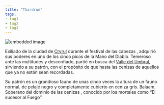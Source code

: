 ```yaml
---
title: "Thardrum"
tags:
- tag1
- tag2
- tag3
---
```


![embedded image](https://assets.legendkeeper.com/9ae056b8-9888-4a11-af13-57d0f75ec9f8.jpg "Attachment")

Exiliado de la ciudad de [Cryrul](https://www.legendkeeper.com/app/ckvil5g57t6310808rct5ktxd/ckz8ap0ib0056036cqr7s3ovw/) durante el festival de las cabezas , adquirió sus poderes en uno de los cinco picos de la Mano del Diablo. Temeroso ante las multitudes y desconfiado, partió en busca del [Valle del Umbral](https://www.legendkeeper.com/app/ckvil5g57t6310808rct5ktxd/cky1pdt5b0018037c6ke1wqbt/), sirviendo a su patrón, con el propósito de que hasta las cenizas de aquellos que ya no están sean recordadas.

Su patrón es un grandioso fauno de unas cinco veces la altura de un fauno normal, de pelaje negro y completamente cubierto en ceniza gris. Balaam, Soberano del dominio de las cenizas , conocido por los mortales como “El sucesor al Fuego”.
